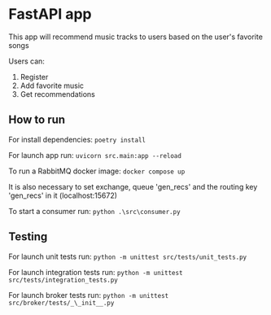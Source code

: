 # FastAPI app

This app will recommend music tracks to users based on the user's favorite songs

Users can:
1) Register
2) Add favorite music
3) Get recommendations

## How to run
For install dependencies: `poetry install`

For launch app run: `uvicorn src.main:app --reload`

To run a RabbitMQ docker image: `docker compose up`

It is also necessary to set exchange, queue 'gen_recs' and the routing key 'gen_recs' in it (localhost:15672)

To start a consumer run: `python .\src\consumer.py`

## Testing
For launch unit tests run: `python -m unittest src/tests/unit_tests.py`

For launch integration tests run: `python -m unittest src/tests/integration_tests.py`

For launch broker tests run: `python -m unittest src/broker/tests/_\_init__.py`

